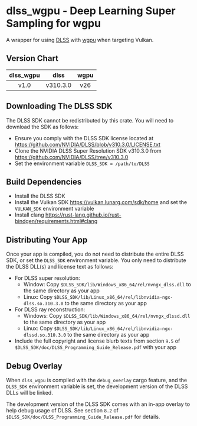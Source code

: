 # dlss_wgpu - Deep Learning Super Sampling for wgpu

A wrapper for using [DLSS](https://www.nvidia.com/en-us/geforce/technologies/dlss) with [wgpu](https://github.com/gfx-rs/wgpu) when targeting Vulkan.


## Version Chart

| dlss_wgpu |   dlss   | wgpu |
|:---------:|:--------:|:----:|
|    v1.0   | v310.3.0 |  v26 |

## Downloading The DLSS SDK
The DLSS SDK cannot be redistributed by this crate. You will need to download the SDK as follows:
* Ensure you comply with the DLSS SDK license located at https://github.com/NVIDIA/DLSS/blob/v310.3.0/LICENSE.txt
* Clone the NVIDIA DLSS Super Resolution SDK v310.3.0 from https://github.com/NVIDIA/DLSS/tree/v310.3.0
* Set the environment variable `DLSS_SDK = /path/to/DLSS`

## Build Dependencies
* Install the DLSS SDK
* Install the Vulkan SDK https://vulkan.lunarg.com/sdk/home and set the `VULKAN_SDK` environment variable
* Install clang https://rust-lang.github.io/rust-bindgen/requirements.html#clang

## Distributing Your App
Once your app is compiled, you do not need to distribute the entire DLSS SDK, or set the `DLSS_SDK` environment variable. You only need to distribute the DLSS DLL(s) and license text as follows:

* For DLSS super resolution:
    * Window: Copy `$DLSS_SDK/lib/Windows_x86_64/rel/nvngx_dlss.dll` to the same directory as your app
    * Linux: Copy `$DLSS_SDK/lib/Linux_x86_64/rel/libnvidia-ngx-dlss.so.310.3.0` to the same directory as your app
* For DLSS ray reconstruction:
    * Windows: Copy `$DLSS_SDK/lib/Windows_x86_64/rel/nvngx_dlssd.dll` to the same directory as your app
    * Linux: Copy `$DLSS_SDK/lib/Linux_x86_64/rel/libnvidia-ngx-dlssd.so.310.3.0` to the same directory as your app
* Include the full copyright and license blurb texts from section `9.5` of `$DLSS_SDK/doc/DLSS_Programming_Guide_Release.pdf` with your app

## Debug Overlay
When `dlss_wgpu` is compiled with the `debug_overlay` cargo feature, and the `DLSS_SDK` environment variable is set, the development version of the DLSS DLLs will be linked.

The development version of the DLSS SDK comes with an in-app overlay to help debug usage of DLSS. See section `8.2` of `$DLSS_SDK/doc/DLSS_Programming_Guide_Release.pdf` for details.

